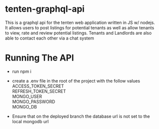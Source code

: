# tenten-graphql-api

This is a graphql api for the tenten web application written in JS w/ nodejs. It allows users to post listings for potential tenants as well as allow tenants to view, rate and review potential listings. Tenants and Landlords are also able to contact each other via a chat system


# Running The API

- run npm i
- create a .env file in the root of the project with the follow values  
  ACCESS_TOKEN_SECRET    
  REFRESH_TOKEN_SECRET    
  MONGO_USER    
  MONGO_PASSWORD  
  MONGO_DB  


- Ensure that on the deployed branch the database url is not set to the local mongodb url